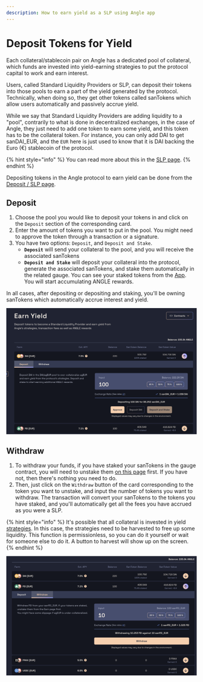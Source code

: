 ```yaml
---
description: How to earn yield as a SLP using Angle app
---
```


# Deposit Tokens for Yield

Each collateral/stablecoin pair on Angle has a dedicated pool of collateral, which funds are invested into yield-earning strategies to put the protocol capital to work and earn interest.

Users, called Standard Liquidity Providers or SLP, can deposit their tokens into those pools to earn a part of the yield generated by the protocol. Technically, when doing so, they get other tokens called sanTokens which allow users automatically and passively accrue yield.

While we say that Standard Liquidity Providers are adding liquidity to a "pool", contrarily to what is done in decentralized exchanges, in the case of Angle, they just need to add one token to earn some yield, and this token has to be the collateral token.
For instance, you can only add DAI to get sanDAI_EUR, and the `EUR` here is just used to know that it is DAI backing the Euro (€) stablecoin of the protocol.

{% hint style="info" %}
You can read more about this in the [SLP page](../../core-module/standard-liquidity-providers/).
{% endhint %}

Depositing tokens in the Angle protocol to earn yield can be done from the [Deposit / SLP page](https://app.angle.money/#/deposit).

## Deposit

1. Choose the pool you would like to deposit your tokens in and click on the `Deposit` section of the corresponding card.
2. Enter the amount of tokens you want to put in the pool. You might need to approve the token through a transaction or a signature.
3. You have two options: `Deposit`, and `Deposit and Stake`.
   - **`Deposit`** will send your collateral to the pool, and you will receive the associated sanTokens
   - **`Deposit and Stake`** will deposit your collateral into the protocol, generate the associated sanTokens, and stake them automatically in the related gauge. You can see your staked tokens from the [App](https://app.angle.money/#/earn). You will start accumulating ANGLE rewards.

In all cases, after depositing or depositing and staking, you'll be owning sanTokens which automatically accrue interest and yield.

![Deposit SLP](../../.gitbook/assets/deposit-slp.png)

## Withdraw

1. To withdraw your funds, if you have staked your sanTokens in the gauge contract, you will need to unstake them [on this page](https://app.angle.money/#/earn) first. If you have not, then there's nothing you need to do.
2. Then, just click on the `Withdraw` button of the card corresponding to the token you want to unstake, and input the number of tokens you want to withdraw. The transaction will convert your sanTokens to the tokens you have staked, and you'll automatically get all the fees you have accrued as you were a SLP.

{% hint style="info" %}
It's possible that all collateral is invested in yield [strategies](/core-module/lending.md). In this case, the strategies need to be harvested to free up some liquidity. This function is permissionless, so you can do it yourself or wait for someone else to do it. A button to harvest will show up on the screen.  
{% endhint %}

![Withdraw SLP](../../.gitbook/assets/withdraw-slp.png)
